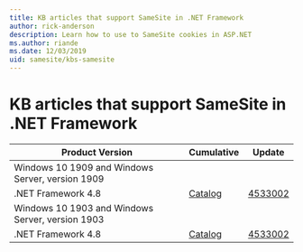 ```yaml
---
title: KB articles that support SameSite in .NET Framework
author: rick-anderson
description: Learn how to use to SameSite cookies in ASP.NET
ms.author: riande
ms.date: 12/03/2019
uid: samesite/kbs-samesite
---
```


# KB articles that support SameSite in .NET Framework

| Product Version | Cumulative | Update |
| ------------- | ------------- | --- |
| Windows 10 1909 and Windows Server, version 1909 | | |
| .NET Framework 4.8  | [Catalog](http://www.catalog.update.microsoft.com/Search.aspx?q=4533002)  | [4533002](https://support.microsoft.com/en-us/help/4533002) |
| Windows 10 1903 and Windows Server, version 1903 | | |
| .NET Framework 4.8  | [Catalog](http://www.catalog.update.microsoft.com/Search.aspx?q=4533002)  | [4533002](https://support.microsoft.com/en-us/help/4533002) |
